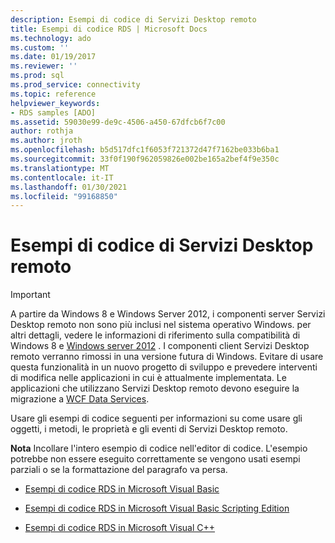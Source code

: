```yaml
---
description: Esempi di codice di Servizi Desktop remoto
title: Esempi di codice RDS | Microsoft Docs
ms.technology: ado
ms.custom: ''
ms.date: 01/19/2017
ms.reviewer: ''
ms.prod: sql
ms.prod_service: connectivity
ms.topic: reference
helpviewer_keywords:
- RDS samples [ADO]
ms.assetid: 59030e99-de9c-4506-a450-67dfcb6f7c00
author: rothja
ms.author: jroth
ms.openlocfilehash: b5d517dfc1f6053f721372d47f7162be033b6ba1
ms.sourcegitcommit: 33f0f190f962059826e002be165a2bef4f9e350c
ms.translationtype: MT
ms.contentlocale: it-IT
ms.lasthandoff: 01/30/2021
ms.locfileid: "99168850"
---
```

# <a name="rds-code-examples"></a>Esempi di codice di Servizi Desktop remoto
> [!IMPORTANT]
>  A partire da Windows 8 e Windows Server 2012, i componenti server Servizi Desktop remoto non sono più inclusi nel sistema operativo Windows. per altri dettagli, vedere le informazioni di riferimento sulla compatibilità di Windows 8 e [Windows server 2012](https://www.microsoft.com/download/details.aspx?id=27416) . I componenti client Servizi Desktop remoto verranno rimossi in una versione futura di Windows. Evitare di usare questa funzionalità in un nuovo progetto di sviluppo e prevedere interventi di modifica nelle applicazioni in cui è attualmente implementata. Le applicazioni che utilizzano Servizi Desktop remoto devono eseguire la migrazione a [WCF Data Services](/dotnet/framework/wcf/).  
  
 Usare gli esempi di codice seguenti per informazioni su come usare gli oggetti, i metodi, le proprietà e gli eventi di Servizi Desktop remoto.  
  
 **Nota** Incollare l'intero esempio di codice nell'editor di codice. L'esempio potrebbe non essere eseguito correttamente se vengono usati esempi parziali o se la formattazione del paragrafo va persa.  
  
-   [Esempi di codice RDS in Microsoft Visual Basic](./rds-code-examples-in-visual-basic.md)  
  
-   [Esempi di codice RDS in Microsoft Visual Basic Scripting Edition](./rds-code-examples-in-vbscript.md)  
  
-   [Esempi di codice RDS in Microsoft Visual C++](./rds-code-examples-in-visual-c.md)
